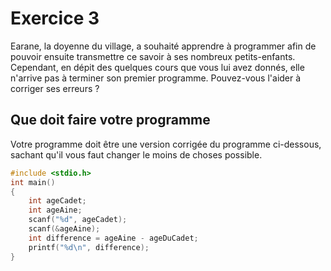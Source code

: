 # Exercice 3

Earane, la doyenne du village, a souhaité apprendre à programmer afin de pouvoir ensuite transmettre ce savoir à ses nombreux petits-enfants. Cependant, en dépit des quelques cours que vous lui avez donnés, elle n'arrive pas à terminer son premier programme. Pouvez-vous l'aider à corriger ses erreurs ?

## Que doit faire votre programme

Votre programme doit être une version corrigée du programme ci-dessous, sachant qu'il vous faut changer le moins de choses possible.

```c
#include <stdio.h>
int main()
{
	int ageCadet;
	int ageAine;
	scanf("%d", ageCadet);
	scanf(&ageAine);
	int difference = ageAine - ageDuCadet;
	printf("%d\n", difference);
}
```
